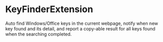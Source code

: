# KeyFinderExtension
Auto find Windows/Office keys in the current webpage, notify when new key found and its detail, and report a copy-able result for all keys found when the searching completed.
